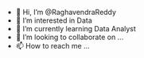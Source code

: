 - 👋 Hi, I’m @RaghavendraReddy
- 👀 I’m interested in Data
- 🌱 I’m currently learning Data Analyst
- 💞️ I’m looking to collaborate on ...
- 📫 How to reach me ...

<!---
RaghavendraRe/RaghavendraRe is a ✨ special ✨ repository because its `README.md` (this file) appears on your GitHub profile.
You can click the Preview link to take a look at your changes.
--->
